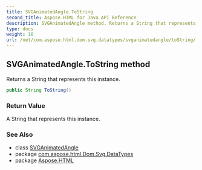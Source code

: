 ```yaml
---
title: SVGAnimatedAngle.ToString
second_title: Aspose.HTML for Java API Reference
description: SVGAnimatedAngle method. Returns a String that represents this instance
type: docs
weight: 10
url: /net/com.aspose.html.dom.svg.datatypes/svganimatedangle/toString/
---
```

## SVGAnimatedAngle.ToString method

Returns a String that represents this instance.

```java
public String ToString()
```

### Return Value

A String that represents this instance.

### See Also

* class [SVGAnimatedAngle](../)
* package [com.aspose.html.Dom.Svg.DataTypes](../../svganimatedangle/)
* package [Aspose.HTML](../../../)
